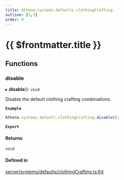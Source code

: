 ```yaml
---
title: Athena.systems.defaults.clothingCrafting
outline: [1,3]
order: 0
---
```


# {{ $frontmatter.title }}


## Functions

### disable

▸ **disable**(): `void`

Disable the default clothing crafting combinations.

**`Example`**

```ts
Athena.systems.default.clothingCrafting.disable();
```

**`Export`**

#### Returns

`void`

#### Defined in

[server/systems/defaults/clothingCrafting.ts:64](https://github.com/Stuyk/altv-athena/blob/552012ca4/src/core/server/systems/defaults/clothingCrafting.ts#L64)
